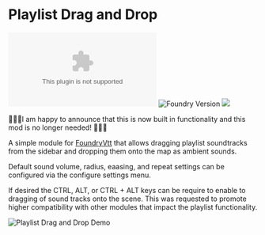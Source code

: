 # Playlist Drag and Drop
![GitHub release (latest by date)](https://img.shields.io/github/downloads/gsimon2/playlist-drag-and-drop/latest/module.zip)
![Foundry Version](https://img.shields.io/badge/dynamic/json?color=orange&label=Foundry%20Version&query=compatibleCoreVersion&url=https%3A%2F%2Fraw.githubusercontent.com%2Fgsimon2%2Fplaylist-drag-and-drop%2Fmain%2Fmodule.json)
[![](https://img.shields.io/badge/Buy%20Me%20A%20Coffee-%243-blue)](https://www.buymeacoffee.com/gsimon2)


🎉🎉🎉I am happy to announce that this is now built in functionality and this mod is no longer needed! 🎉🎉🎉


A simple module for [FoundryVtt](https://foundryvtt.com/) that allows dragging playlist soundtracks from the sidebar and dropping them onto the map as ambient sounds.

Default sound volume, radius, eaasing, and repeat settings can be configured via the configure settings menu. 

If desired the CTRL, ALT, or CTRL + ALT keys can be require to enable to dragging of sound tracks onto the scene. This was requested to promote higher compatibility with other modules that impact the playlist functionality.

![Playlist Drag and Drop Demo](./playlist-drag-and-drop-demo.gif)
